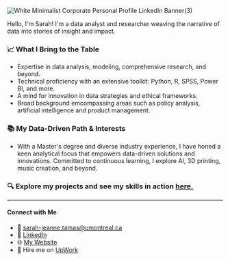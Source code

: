 ![White Minimalist Corporate Personal Profile LinkedIn Banner(3)](https://github.com/Sarah7x/Sarah7x/assets/152454919/6f74bf2e-96b4-4df1-a40f-39fde8b5905d) 

Hello, I'm Sarah! I'm a data analyst and researcher weaving the narrative of data into stories of insight and impact.

### 📈 What I Bring to the Table
- Expertise in data analysis, modeling, comprehensive research, and beyond. 
- Technical proficiency with an extensive toolkit: Python, R, SPSS, Power BI, and more.
- A mind for innovation in data strategies and ethical frameworks.
- Broad background emcompassing areas such as policy analysis, artificial intelligence and product management.

### 📚 My Data-Driven Path & Interests
- With a Master's degree and diverse industry experience, I have honed a keen analytical focus that empowers data-driven solutions and innovations. Committed to continuous learning, I explore AI, 3D printing, music creation, and beyond.

### 🔍 Explore my projects and see my skills in action [here.](https://github.com/Sarah7x/My-Data-Projects)
---
#### Connect with Me
- 📧 [sarah-jeanne.tamas@umontreal.ca](mailto:sarah-jeanne.tamas@umontreal.ca)
- 🔗 [LinkedIn](https://www.linkedin.com/in/sarah-jeanne-7x/)
- 🌐 [My Website](https://sarah7x.wixsite.com/my-site-1)
- 💼 Hire me on [UpWork](https://www.upwork.com/freelancers/~01b2a0279fa1afa207)

